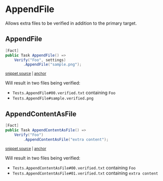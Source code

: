 <!--
GENERATED FILE - DO NOT EDIT
This file was generated by [MarkdownSnippets](https://github.com/SimonCropp/MarkdownSnippets).
Source File: /docs/mdsource/append-file.source.md
To change this file edit the source file and then run MarkdownSnippets.
-->

# AppendFile

Allows extra files to be verified in addition to the primary target.


## AppendFile

<!-- snippet: AppendFile -->
<a id='snippet-appendfile'></a>
```cs
[Fact]
public Task AppendFile() =>
    Verify("Foo", settings)
        .AppendFile("sample.png");
```
<sup><a href='/src/Verify.Tests/Converters/InstanceFileAppenderTests.cs#L20-L27' title='Snippet source file'>snippet source</a> | <a href='#snippet-appendfile' title='Start of snippet'>anchor</a></sup>
<!-- endSnippet -->

Will result in two files being verified:

 * `Tests.AppendFile#00.verified.txt` containing `Foo`
 * `Tests.AppendFile#sample.verified.png`


## AppendContentAsFile

<!-- snippet: AppendContentAsFile -->
<a id='snippet-appendcontentasfile'></a>
```cs
[Fact]
public Task AppendContentAsFile() =>
    Verify("Foo")
        .AppendContentAsFile("extra content");
```
<sup><a href='/src/Verify.Tests/Converters/InstanceFileAppenderTests.cs#L29-L36' title='Snippet source file'>snippet source</a> | <a href='#snippet-appendcontentasfile' title='Start of snippet'>anchor</a></sup>
<!-- endSnippet -->

Will result in two files being verified:

 * `Tests.AppendContentAsFile#00.verified.txt` containing `Foo`
 * `Tests.AppendContentAsFile#01.verified.txt` containing `extra content`
